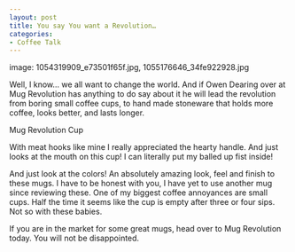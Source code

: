 ```yaml
---
layout: post
title: You say You want a Revolution…
categories:
- Coffee Talk
---
```

image: 1054319909_e73501f65f.jpg, 1055176646_34fe922928.jpg

Well, I know… we all want to change the world. And if Owen Dearing over at Mug Revolution has anything to do say about it he will lead the revolution from boring small coffee cups, to hand made stoneware that holds more coffee, looks better, and lasts longer.

Mug Revolution Cup

With meat hooks like mine I really appreciated the hearty handle. And just looks at the mouth on this cup! I can literally put my balled up fist inside!

And just look at the colors! An absolutely amazing look, feel and finish to these mugs. I have to be honest with you, I have yet to use another mug since reviewing these. One of my biggest coffee annoyances are small cups. Half the time it seems like the cup is empty after three or four sips. Not so with these babies.

If you are in the market for some great mugs, head over to Mug Revolution today. You will not be disappointed.